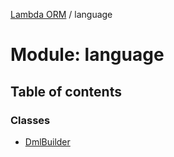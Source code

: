 [Lambda ORM](../README.md) / language

# Module: language

## Table of contents

### Classes

- [DmlBuilder](../classes/language.DmlBuilder.md)
